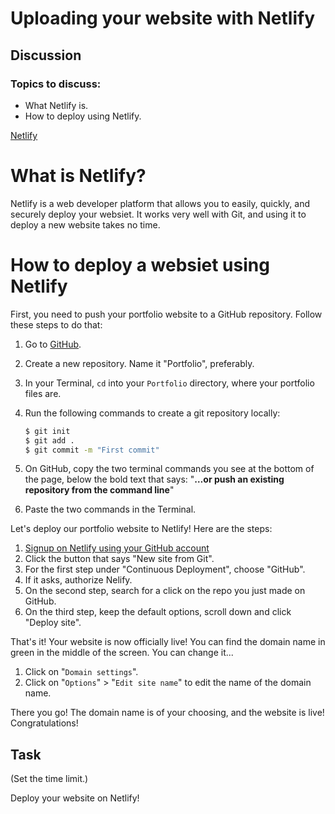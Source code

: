 # Uploading your website with Netlify

## Discussion

### Topics to discuss:

- What Netlify is.
- How to deploy using Netlify.

[Netlify](https://www.netlify.com/)

# What is Netlify?

Netlify is a web developer platform that allows you to easily, quickly, and securely deploy your websiet. It works very well with Git, and using it to deploy a new website takes no time.

# How to deploy a websiet using Netlify

First, you need to push your portfolio website to a GitHub repository. Follow these steps to do that:

1. Go to [GitHub](https://www.github.com/).
2. Create a new repository. Name it "Portfolio", preferably.
3. In your Terminal, `cd` into your `Portfolio` directory, where your portfolio files are.
4. Run the following commands to create a git repository locally:

   ```bash
   $ git init
   $ git add .
   $ git commit -m "First commit"
   ```

5. On GitHub, copy the two terminal commands you see at the bottom of the page, below the bold text that says: "**…or push an existing repository from the command line**"
6. Paste the two commands in the Terminal.

Let's deploy our portfolio website to Netlify! Here are the steps:

1. [Signup on Netlify using your GitHub account](https://app.netlify.com/signup)
2. Click the button that says "New site from Git".
3. For the first step under "Continuous Deployment", choose "GitHub".
4. If it asks, authorize Nelify.
5. On the second step, search for a click on the repo you just made on GitHub.
6. On the third step, keep the default options, scroll down and click "Deploy site".

That's it! Your website is now officially live! You can find the domain name in green in the middle of the screen. You can change it...

1. Click on "`Domain settings`".
2. Click on "`Options`" > "`Edit site name`" to edit the name of the domain name.

There you go! The domain name is of your choosing, and the website is live! Congratulations!

## Task

(Set the time limit.)

Deploy your website on Netlify!
